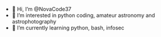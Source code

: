 - 👋 Hi, I’m @NovaCode37
- 👀 I’m interested in python coding, amateur astronomy and astrophotography
- 🌱 I’m currently learning python, bash, infosec


